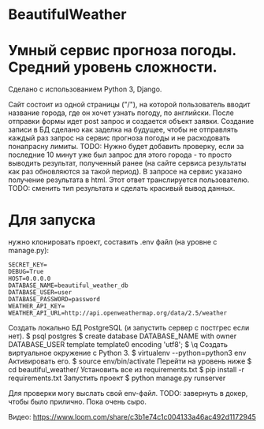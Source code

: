 # BeautifulWeather
# Умный сервис прогноза погоды. Средний уровень сложности.

Сделано с использованием Python 3, Django.

Сайт состоит из одной страницы ("/"), на которой пользователь вводит название города, где он хочет узнать погоду, по английски. 
После отправки формы идет post запрос и создается объект заявки. Создание записи в БД сделано как заделка на будущее, чтобы не отправлять каждый раз запрос на сервис прогноза погоды и не расходовать понапрасну лимиты. 
TODO: Нужно будет добавить проверку, если за последние 10 минут уже был запрос для этого города - то просто выводить результат, полученный ранее (на сайте сервиса результаты как раз обновляются за такой период). 
В запросе на сервис указано получение результата в html. Этот ответ транслируется пользователю.
TODO: сменить тип результата и сделать красивый вывод данных.

# Для запуска 
нужно клонировать проект, составить .env файл (на уровне c manage.py):
```
SECRET_KEY=
DEBUG=True
HOST=0.0.0.0
DATABASE_NAME=beautiful_weather_db
DATABASE_USER=user
DATABASE_PASSWORD=password
WEATHER_API_KEY=
WEATHER_API_URL=http://api.openweathermap.org/data/2.5/weather
```
Создать локально БД PostgreSQL (и запустить сервер с постгрес если нет).
$ psql postgres
$ create database DATABASE_NAME with owner DATABASE_USER template template0 encoding 'utf8';
$ \q
Создать виртуальное окружение c Python 3. 
$ virtualenv --python=python3 env
Активировать его. 
$ source env/bin/activate
Перейти на уровень ниже
$ cd beautiful_weather/
Установить все из requirements.txt
$ pip install -r requirements.txt
Запустить проект
$ python manage.py runserver

Для проверки могу выслать свой env-файл.
TODO: завернуть в докер, чтобы было прилично. Пока очень сыро.

Видео: https://www.loom.com/share/c3b1e74c1c004133a46ac492d1172945
